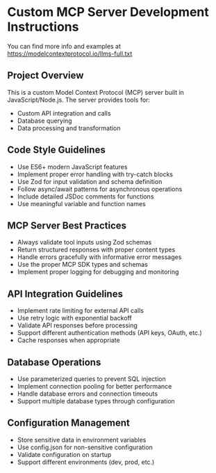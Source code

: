 <!-- Use this file to provide workspace-specific custom instructions to Copilot. For more details, visit https://code.visualstudio.com/docs/copilot/copilot-customization#_use-a-githubcopilotinstructionsmd-file -->

# Custom MCP Server Development Instructions

You can find more info and examples at https://modelcontextprotocol.io/llms-full.txt

## Project Overview
This is a custom Model Context Protocol (MCP) server built in JavaScript/Node.js. The server provides tools for:
- Custom API integration and calls
- Database querying
- Data processing and transformation

## Code Style Guidelines
- Use ES6+ modern JavaScript features
- Implement proper error handling with try-catch blocks
- Use Zod for input validation and schema definition
- Follow async/await patterns for asynchronous operations
- Include detailed JSDoc comments for functions
- Use meaningful variable and function names

## MCP Server Best Practices
- Always validate tool inputs using Zod schemas
- Return structured responses with proper content types
- Handle errors gracefully with informative error messages
- Use the proper MCP SDK types and schemas
- Implement proper logging for debugging and monitoring

## API Integration Guidelines
- Implement rate limiting for external API calls
- Use retry logic with exponential backoff
- Validate API responses before processing
- Support different authentication methods (API keys, OAuth, etc.)
- Cache responses when appropriate

## Database Operations
- Use parameterized queries to prevent SQL injection
- Implement connection pooling for better performance
- Handle database errors and connection timeouts
- Support multiple database types through configuration

## Configuration Management
- Store sensitive data in environment variables
- Use config.json for non-sensitive configuration
- Validate configuration on startup
- Support different environments (dev, prod, etc.)
